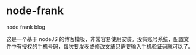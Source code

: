 # node-frank
node frank blog

这是一个基于 nodeJS 的博客模板，非常容易使用安装。没有账号系统，配置文件中有授权的手机号码，每次要发表或修改文章只需要输入手机验证码就可以了。
